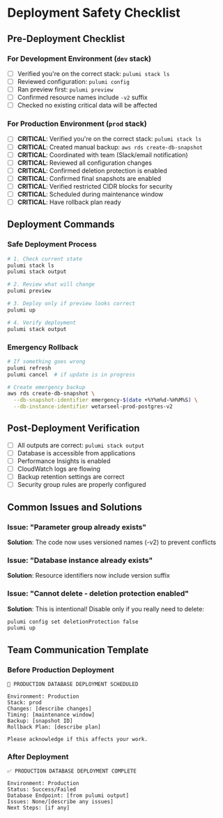 # Deployment Safety Checklist

## Pre-Deployment Checklist

### For Development Environment (`dev` stack)

- [ ] Verified you're on the correct stack: `pulumi stack ls`
- [ ] Reviewed configuration: `pulumi config`
- [ ] Ran preview first: `pulumi preview`
- [ ] Confirmed resource names include `-v2` suffix
- [ ] Checked no existing critical data will be affected

### For Production Environment (`prod` stack)

- [ ] **CRITICAL**: Verified you're on the correct stack: `pulumi stack ls`
- [ ] **CRITICAL**: Created manual backup: `aws rds create-db-snapshot`
- [ ] **CRITICAL**: Coordinated with team (Slack/email notification)
- [ ] **CRITICAL**: Reviewed all configuration changes
- [ ] **CRITICAL**: Confirmed deletion protection is enabled
- [ ] **CRITICAL**: Confirmed final snapshots are enabled
- [ ] **CRITICAL**: Verified restricted CIDR blocks for security
- [ ] **CRITICAL**: Scheduled during maintenance window
- [ ] **CRITICAL**: Have rollback plan ready

## Deployment Commands

### Safe Deployment Process

```bash
# 1. Check current state
pulumi stack ls
pulumi stack output

# 2. Review what will change
pulumi preview

# 3. Deploy only if preview looks correct
pulumi up

# 4. Verify deployment
pulumi stack output
```

### Emergency Rollback

```bash
# If something goes wrong
pulumi refresh
pulumi cancel  # if update is in progress

# Create emergency backup
aws rds create-db-snapshot \
  --db-snapshot-identifier emergency-$(date +%Y%m%d-%H%M%S) \
  --db-instance-identifier wetarseel-prod-postgres-v2
```

## Post-Deployment Verification

- [ ] All outputs are correct: `pulumi stack output`
- [ ] Database is accessible from applications
- [ ] Performance Insights is enabled
- [ ] CloudWatch logs are flowing
- [ ] Backup retention settings are correct
- [ ] Security group rules are properly configured

## Common Issues and Solutions

### Issue: "Parameter group already exists"

**Solution**: The code now uses versioned names (-v2) to prevent conflicts

### Issue: "Database instance already exists"

**Solution**: Resource identifiers now include version suffix

### Issue: "Cannot delete - deletion protection enabled"

**Solution**: This is intentional! Disable only if you really need to delete:

```bash
pulumi config set deletionProtection false
pulumi up
```

## Team Communication Template

### Before Production Deployment

```
🚨 PRODUCTION DATABASE DEPLOYMENT SCHEDULED

Environment: Production
Stack: prod
Changes: [describe changes]
Timing: [maintenance window]
Backup: [snapshot ID]
Rollback Plan: [describe plan]

Please acknowledge if this affects your work.
```

### After Deployment

```
✅ PRODUCTION DATABASE DEPLOYMENT COMPLETE

Environment: Production
Status: Success/Failed
Database Endpoint: [from pulumi output]
Issues: None/[describe any issues]
Next Steps: [if any]
```
